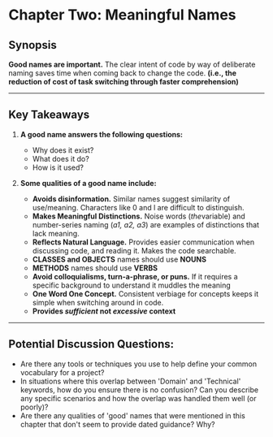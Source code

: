 # Chapter Two: Meaningful Names

## Synopsis

**Good names are important.**  The clear intent of code by way of deliberate naming saves time when coming back to change the code. __(i.e., the reduction of cost of task switching through faster comprehension)__

___

## Key Takeaways

1. **A good name answers the following questions:**
    * Why does it exist?
    * What does it do?
    * How is it used? 

2. **Some qualities of a good name include:**
    * **Avoids disinformation.**  Similar names suggest similarity of use/meaning.  Characters like 0 and l are difficult to distinguish.
    * **Makes Meaningful Distinctions.**  Noise words (*the*variable) and number-series naming (*a1, a2, a3*) are examples of distinctions that lack meaning.
    * **Reflects Natural Language.**  Provides easier communication when discussing code, and reading it. Makes the code searchable.
    * **CLASSES and OBJECTS** names should use **NOUNS**  
    * **METHODS** names should use **VERBS**
    * **Avoid colloquialisms, turn-a-phrase, or puns.**  If it requires a specific background to understand it muddles the meaning
    * **One Word One Concept.**  Consistent verbiage for concepts keeps it simple when switching around in code.
    * **Provides *sufficient* not *excessive* context**

___

## Potential Discussion Questions:

* Are there any tools or techniques you use to help define your common vocabulary for a project?  
* In situations where this overlap between 'Domain' and 'Technical' keywords, how do you ensure there is no confusion?  Can you describe any specific scenarios and how the overlap was handled them well (or poorly)?
* Are there any qualities of 'good' names that were mentioned in this chapter that don't seem to provide dated guidance? Why?
